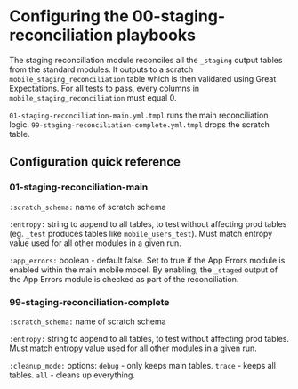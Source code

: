 # Configuring the 00-staging-reconciliation playbooks

The staging reconciliation module reconciles all the `_staging` output tables from the standard modules. It outputs to a scratch `mobile_staging_reconciliation` table which is then validated using Great Expectations. For all tests to pass, every columns in `mobile_staging_reconciliation` must equal 0.

`01-staging-reconciliation-main.yml.tmpl` runs the main reconciliation logic. `99-staging-reconciliation-complete.yml.tmpl` drops the scratch table.

## Configuration quick reference

### 01-staging-reconciliation-main

`:scratch_schema:`     name of scratch schema  

`:entropy:`            string to append to all tables, to test without affecting prod tables (eg. `_test` produces tables like `mobile_users_test`). Must match entropy value used for all other modules in a given run.

`:app_errors:`         boolean - default false. Set to true if the App Errors module is enabled within the main mobile model. By enabling, the `_staged` output of the App Errors module is checked as part of the reconciliation.

### 99-staging-reconciliation-complete

`:scratch_schema:`     name of scratch schema

`:entropy:`            string to append to all tables, to test without affecting prod tables. Must match entropy value used for all other modules in a given run.

`:cleanup_mode:`       options: `debug` - only keeps main tables. `trace` - keeps all tables. `all` - cleans up everything.


